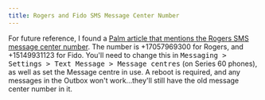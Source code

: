 ```yaml
---
title: Rogers and Fido SMS Message Center Number
---
```

<p>For future reference, I found a <a href="http://kb.palm.com/SRVS/CGI-BIN/WEBCGI.EXE?New,kb=PalmSupportKB,CASE=obj(28591),ts=Palm_External2001">Palm article that mentions the Rogers SMS message center number</a>. The number is +17057969300 for Rogers, and +15149931123 for Fido. You'll need to change this in <kbd>Messaging > Settings > Text Message > Message centres</kbd> (on Series 60 phones), as well as set the Message centre in use. A reboot is required, and any messages in the Outbox won't work...they'll still have the old message center number in it.</p>

